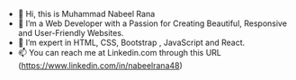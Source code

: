 - 👋 Hi, this is Muhammad Nabeel Rana
- 👀 I’m a Web Developer with a Passion for Creating Beautiful, Responsive and User-Friendly Websites.
- 🌱 I’m expert in HTML, CSS, Bootstrap , JavaScript and React.
- 📫 You can reach me at Linkedin.com through this URL (https://www.linkedin.com/in/nabeelrana48)

<!---
nabeelrana48/nabeelrana48 is a ✨ special ✨ repository because its `README.md` (this file) appears on your GitHub profile.
You can click the Preview link to take a look at your changes.
--->
